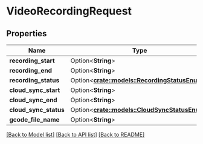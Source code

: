 # VideoRecordingRequest

## Properties

Name | Type | Description | Notes
------------ | ------------- | ------------- | -------------
**recording_start** | Option<**String**> |  | [optional]
**recording_end** | Option<**String**> |  | [optional]
**recording_status** | Option<[**crate::models::RecordingStatusEnum**](RecordingStatusEnum.md)> |  | [optional]
**cloud_sync_start** | Option<**String**> |  | [optional]
**cloud_sync_end** | Option<**String**> |  | [optional]
**cloud_sync_status** | Option<[**crate::models::CloudSyncStatusEnum**](CloudSyncStatusEnum.md)> |  | [optional]
**gcode_file_name** | Option<**String**> |  | [optional]

[[Back to Model list]](../README.md#documentation-for-models) [[Back to API list]](../README.md#documentation-for-api-endpoints) [[Back to README]](../README.md)


